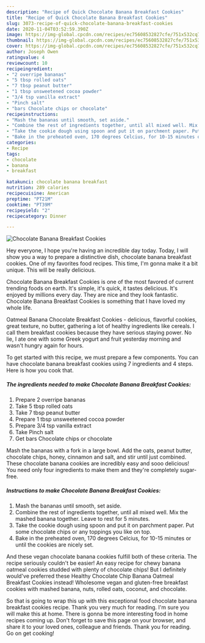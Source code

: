 ```yaml
---
description: "Recipe of Quick Chocolate Banana Breakfast Cookies"
title: "Recipe of Quick Chocolate Banana Breakfast Cookies"
slug: 3073-recipe-of-quick-chocolate-banana-breakfast-cookies
date: 2020-11-04T03:52:59.390Z
image: https://img-global.cpcdn.com/recipes/ec75608532827cfe/751x532cq70/chocolate-banana-breakfast-cookies-recipe-main-photo.jpg
thumbnail: https://img-global.cpcdn.com/recipes/ec75608532827cfe/751x532cq70/chocolate-banana-breakfast-cookies-recipe-main-photo.jpg
cover: https://img-global.cpcdn.com/recipes/ec75608532827cfe/751x532cq70/chocolate-banana-breakfast-cookies-recipe-main-photo.jpg
author: Joseph Owen
ratingvalue: 4
reviewcount: 10
recipeingredient:
- "2 overripe bananas"
- "5 tbsp rolled oats"
- "7 tbsp peanut butter"
- "1 tbsp unsweetened cocoa powder"
- "3/4 tsp vanilla extract"
- "Pinch salt"
- "bars Chocolate chips or chocolate"
recipeinstructions:
- "Mash the bananas until smooth, set aside."
- "Combine the rest of ingredients together, until all mixed well. Mix the mashed banana together. Leave to rest for 5 minutes."
- "Take the cookie dough using spoon and put it on parchment paper. Put some chocolate chips or any toppings you like on top."
- "Bake in the preheated oven, 170 degrees Celcius, for 10-15 minutes or until the cookies are nicely set."
categories:
- Recipe
tags:
- chocolate
- banana
- breakfast

katakunci: chocolate banana breakfast 
nutrition: 289 calories
recipecuisine: American
preptime: "PT21M"
cooktime: "PT39M"
recipeyield: "2"
recipecategory: Dinner

---
```



![Chocolate Banana Breakfast Cookies](https://img-global.cpcdn.com/recipes/ec75608532827cfe/751x532cq70/chocolate-banana-breakfast-cookies-recipe-main-photo.jpg)

Hey everyone, I hope you're having an incredible day today. Today, I will show you a way to prepare a distinctive dish, chocolate banana breakfast cookies. One of my favorites food recipes. This time, I'm gonna make it a bit unique. This will be really delicious.

Chocolate Banana Breakfast Cookies is one of the most favored of current trending foods on earth. It's simple, it's quick, it tastes delicious. It's enjoyed by millions every day. They are nice and they look fantastic. Chocolate Banana Breakfast Cookies is something that I have loved my whole life.

Oatmeal Banana Chocolate Breakfast Cookies - delicious, flavorful cookies, great texture, no butter, gathering a lot of healthy ingredients like cereals. I call them breakfast cookies because they have serious staying power. No lie, I ate one with some Greek yogurt and fruit yesterday morning and wasn&#39;t hungry again for hours.


To get started with this recipe, we must prepare a few components. You can have chocolate banana breakfast cookies using 7 ingredients and 4 steps. Here is how you cook that.

<!--inarticleads1-->

##### The ingredients needed to make Chocolate Banana Breakfast Cookies:

1. Prepare 2 overripe bananas
1. Take 5 tbsp rolled oats
1. Take 7 tbsp peanut butter
1. Prepare 1 tbsp unsweetened cocoa powder
1. Prepare 3/4 tsp vanilla extract
1. Take Pinch salt
1. Get bars Chocolate chips or chocolate


Mash the bananas with a fork in a large bowl. Add the oats, peanut butter, chocolate chips, honey, cinnamon and salt, and stir until just combined. These chocolate banana cookies are incredibly easy and sooo delicious! You need only four ingredients to make them and they&#39;re completely sugar-free. 

<!--inarticleads2-->

##### Instructions to make Chocolate Banana Breakfast Cookies:

1. Mash the bananas until smooth, set aside.
1. Combine the rest of ingredients together, until all mixed well. Mix the mashed banana together. Leave to rest for 5 minutes.
1. Take the cookie dough using spoon and put it on parchment paper. Put some chocolate chips or any toppings you like on top.
1. Bake in the preheated oven, 170 degrees Celcius, for 10-15 minutes or until the cookies are nicely set.


And these vegan chocolate banana cookies fulfill both of these criteria. The recipe seriously couldn&#39;t be easier! An easy recipe for chewy banana oatmeal cookies studded with plenty of chocolate chips! But I definitely would&#39;ve preferred these Healthy Chocolate Chip Banana Oatmeal Breakfast Cookies instead! Wholesome vegan and gluten-free breakfast cookies with mashed banana, nuts, rolled oats, coconut, and chocolate. 

So that is going to wrap this up with this exceptional food chocolate banana breakfast cookies recipe. Thank you very much for reading. I'm sure you will make this at home. There is gonna be more interesting food in home recipes coming up. Don't forget to save this page on your browser, and share it to your loved ones, colleague and friends. Thank you for reading. Go on get cooking!
